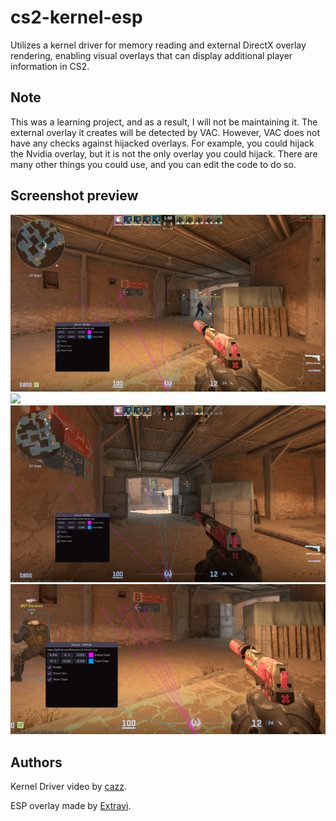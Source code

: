 # cs2-kernel-esp
Utilizes a kernel driver for memory reading and external DirectX overlay rendering, enabling visual overlays that can display additional player information in CS2.

## Note
This was a learning project, and as a result, I will not be maintaining it. The external overlay it creates will be detected by VAC. However, VAC does not have any checks against hijacked overlays. For example, you could hijack the Nvidia overlay, but it is not the only overlay you could hijack. There are many other things you could use, and you can edit the code to do so.

## Screenshot preview
<img src="https://raw.githubusercontent.com/Extravi/cs2-kernel-esp/main/screenshots/Screenshot%202024-04-12%20021836.png" width="600">
<img src="https://raw.githubusercontent.com/Extravi/cs2-kernel-esp/main/screenshots/example.gif" width="600">
<img src="https://raw.githubusercontent.com/Extravi/cs2-kernel-esp/main/screenshots/Screenshot%202024-04-12%20021914.png" width="600">
<img src="https://raw.githubusercontent.com/Extravi/cs2-kernel-esp/main/screenshots/Screenshot%202024-04-12%20022006.png" width="600">

## Authors
Kernel Driver video by [cazz](https://www.youtube.com/watch?v=n463QJ4cjsU).

ESP overlay made by [Extravi](https://extravi.dev/).

